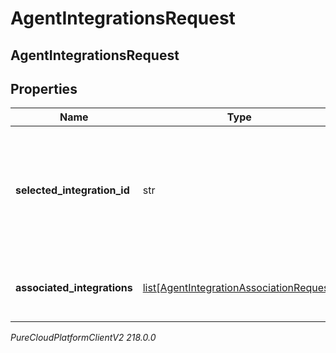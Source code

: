 # AgentIntegrationsRequest

## AgentIntegrationsRequest

## Properties

|Name | Type | Description | Notes|
|------------ | ------------- | ------------- | -------------|
| **selected_integration_id** | str | The ID of the integration selected for the agent. If not set, no integration will be used for the agent | [optional] |
| **associated_integrations** | [list[AgentIntegrationAssociationRequest]](AgentIntegrationAssociationRequest) | The list of integrations associated with the agent | |



_PureCloudPlatformClientV2 218.0.0_

